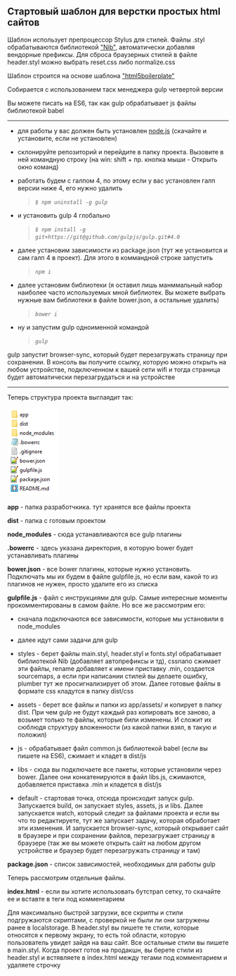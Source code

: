 ## Стартовый шаблон для верстки простых html сайтов

Шаблон использует препроцессор Stylus для стилей. 
Файлы .styl обрабатываются библиотекой ["Nib"](http://tj.github.io/nib/), автоматически добавляя вендорные префиксы.
Для сброса браузерных стилей в файле header.styl можно выбрать reset.css либо normalize.css

Шаблон строится на основе шаблона ["html5boilerplate"](https://html5boilerplate.com/)

Собирается с использованием таск менеджера gulp четвертой версии

Вы можете писать на ES6, так как gulp обрабатывает js файлы библиотекой babel

_______________________________________________

- для работы у вас должен быть установлен [node.js](https://nodejs.org/en/) (скачайте и установите, если не установлен)
- склонируйте репозиторий и перейдите в папку проекта. Вызовите в ней командную строку (на win: shift + пр. кнопка мыши - Открыть окно команд)
- работать будем с галпом 4, по этому если у вас установлен галп версии ниже 4, его нужно удалить
  > *`$ npm uninstall -g gulp`*

- и установить gulp 4 глобально
  > *`$ npm install -g git+https://git@github.com/gulpjs/gulp.git#4.0`*
  
- далее установим зависимости из package.json (тут же установится и сам галп 4 в проект). Для этого в коммандной строке запустить
  > *`npm i`*

- далее установим библиотеки (я оставил лишь манммальный набор наиболее часто используемых мной библиотек. Вы можете выбрать нужные вам библиотеки в файле bower.json, а остальные удалить)
  > *`bower i`*

- ну и запустим gulp одноименной командой
  > *`gulp`*

gulp запустит browser-sync, который будет перезагружать страницу при сохранении. В консоль вы получите ссылку, которую можно открыть на любом устройстве, подключенном к вашей сети wifi и тогда страница будет автоматически перезагрудаться и на устройстве
_________________________________________________________

Теперь структура проекта выглаядит так:

![структура проекта](/project_structure.png)

**app** - папка разработчкика. тут хранятся все файлы проекта

**dist** - папка с готовым проектом

**node_modules** - сюда устанавливаются все gulp плагины

**.bowerrc** - здесь указана директория, в которую bower будет устанавливать плагины

**bower.json** - все bower плагины, которые нужно установить. Подключать мы их будем в файле gulpfile.js, но если вам, какой то из плагинов не нужен, просто удалите его из списка

**gulpfile.js** - файл с инструкциями для gulp. Самые интересные моменты прокомментированы в самом файле. Но все же рассмотрим его:
- сначала подключаются все зависимости, которые мы установили в  node_modules

- далее идут сами задачи для gulp

- styles - берет файлы main.styl, header.styl и fonts.styl обрабатывает библиотекой Nib (добавляет автопрефиксы и тд), cssnano сжимает эти файлы, rename добавляет к имени приставку .min, создается sourcemaps, а если при написании стилей вы делаете ошибку, plumber тут же просигнализирует об этом. Далее готовые файлы в формате css кладутся в папку dist/css
- assets - берет все файлы и папки из app/assets/ и копирует в папку dist. При чем gulp не будут каждый раз копировать все заново, а возьмет только те файлы, которые били изменены. И сложит их сюблюдя структуру вложенности (из какой папки взял, в такую и положил)

- js - обрабатывает файл common.js библиотекой babel (если вы пишете на ES6), сжимает и кладет в dist/js

- libs - сюда вы подключаете все пакеты, которые установили через bower. Далее они конкатенируются в файл libs.js, сжимаются, добавляется приставка .min  и кладется в dist/js

- default - стартовая точка, отсюда происходит запуск gulp. Запускается build, он запускает styles, assets, js и libs. Далее запускается watch, который следит за файлами проекта и если вы что то редактируете, тут же запускает задачу, которая обработает эти изменения. И запускается browser-sync, который открывает сайт в браузере и при сохранении  файлов, перезагружает страницу в браузере (так же вы можете открыть сайт на любом другом устройстве и  браузер будет перезагружать страницу и там)

**package.json** - список зависимостей, необходимых для работы gulp


Теперь рассмотрим отдельные файлы.

**index.html** - если вы хотите использовать бутстрап сетку, то скачайте ее и вставте в теги <style></style> под комментарием <!-- Bootstrap v3.3.4 Grid Styles -->

Для максимально быстрой загрузки, все скрипты и стили подгружаются скриптами, с проверкой не были ли они загружены ранее в localstorage. В header.styl вы пишете те стили, которые относятся к первому экрану, то есть той области, которую пользователь увидет зайдя на ваш сайт. Все остальные стили вы пишете в main.styl. 
Когда проект готов на продакшн, вы берете стили из header.styl и встявляете в index.html между тегами <style></style> под комментарием <!-- Header CSS --> и удаляете строчку <script>loadCSS( "css/header.min.css?ver=1.0.0", false, "all" );</script>
     




